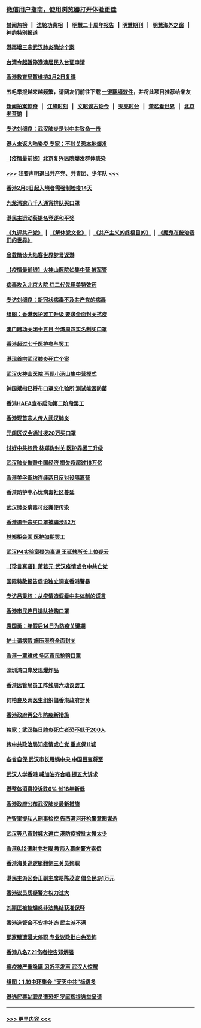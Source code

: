 ### [微信用户指南，使用浏览器打开体验更佳](https://github.com/gfw-breaker/banned-news1/blob/master/indexes/wechat-guide.md?t=0)
#### [禁闻热榜](热点新闻.md?t=0)  &nbsp;&nbsp;|&nbsp;&nbsp; [法轮功真相](https://github.com/gfw-breaker/truth/blob/master/README.md?t=0) &nbsp;&nbsp;|&nbsp;&nbsp; [明慧二十周年报告](https://github.com/gfw-breaker/mh-reports/blob/master/README.md?t=0) &nbsp;&nbsp;|&nbsp;&nbsp;[明慧期刊](https://github.com/gfw-breaker/mh-qikan) &nbsp;&nbsp;|&nbsp;&nbsp; [明慧海外之窗](https://github.com/gfw-breaker/mh-news/blob/master/README.md?t=0) &nbsp;&nbsp;|&nbsp;&nbsp; [神韵特别报道](https://github.com/gfw-breaker/mh-news/blob/master/shenyun.md?t=0)
#### [港再增三宗武汉肺炎确诊个案](../pages/nsc415/n11850328.md?t=02070933) 
#### [台湾今起暂停港澳居民入台证申请](../pages/nsc415/n11850304.md?t=02070933) 
#### [香港教育局暂维持3月2日复课](../pages/nsc415/n11850260.md?t=02070933) 
#### 五毛举报越来越频繁，请网友们前往下载 [一键翻墙软件](https://github.com/gfw-breaker/ssr-accounts)，并将此项目推荐给亲友
#### [新闻拍案惊奇](https://github.com/gfw-breaker/banned-news1/blob/master/pages/link4.md) &nbsp;&nbsp;|&nbsp;&nbsp; [江峰时刻](https://github.com/gfw-breaker/banned-news1/blob/master/pages/link4.md) &nbsp;&nbsp;|&nbsp;&nbsp; [文昭谈古论今](https://github.com/gfw-breaker/banned-news1/blob/master/pages/link4.md) &nbsp;&nbsp;|&nbsp;&nbsp; [天亮时分](https://github.com/gfw-breaker/banned-news1/blob/master/pages/link4.md) &nbsp;&nbsp;|&nbsp;&nbsp; [萧茗看世界](https://github.com/gfw-breaker/banned-news1/blob/master/pages/link4.md) &nbsp;&nbsp;|&nbsp;&nbsp; [北京老茶馆](https://github.com/gfw-breaker/banned-news1/blob/master/pages/link4.md) &nbsp;&nbsp;|&nbsp;&nbsp; 
#### [专访刘细良：武汉肺炎是对中共致命一击](../pages/nsc415/n11849934.md?t=02070933) 
#### [港人未返大陆染疫 专家：不封关恐本地爆发](../pages/nsc415/n11848021.md?t=02070933) 
#### [【疫情最前线】北京复兴医院爆发群体感染](../pages/nsc415/n11847626.md?t=02070933) 
#### [>>> 我要声明退出共产党、共青团、少年队 <<<](https://github.com/begood0513/goodnews/blob/master/quit/letter.md) 
#### [香港2月8日起入境者需强制检疫14天](../pages/nsc415/n11847658.md?t=02070933) 
#### [九龙湾逾八千人通宵排队买口罩](../pages/nsc415/n11847647.md?t=02070933) 
#### [港民主运动获提名竞逐和平奖](../pages/nsc415/n11847633.md?t=02070933) 
#### [《九评共产党》](https://github.com/begood0513/9ping.md/blob/master/README.md) &nbsp;|&nbsp; [《解体党文化》](../../../../jtdwh.md/blob/master/README.md)  &nbsp;|&nbsp; [《共产主义的终极目的》](../../../../gczydzjmd.md/blob/master/README.md) &nbsp;|&nbsp; [《魔鬼在统治我们的世界》](../../../../mgztzwmdsj.md/blob/master/README.md) 
#### [曾载确诊大陆客世界梦号返港](../pages/nsc415/n11847608.md?t=02070933) 
#### [【疫情最前线】火神山医院如集中营 被军管](../pages/nsc415/n11847524.md?t=02070933) 
#### [病毒攻入北京大院 红二代先用美特效药](../pages/nsc415/n11847427.md?t=02070933) 
#### [专访刘细良：新冠状病毒不及共产党的病毒](../pages/nsc415/n11847164.md?t=02070933) 
#### [组图：香港医护罢工升级 要求全面封关抗疫](../pages/nsc415/n11844107.md?t=02070933) 
#### [澳门赌场关闭十五日 台湾周四实名制买口罩](../pages/nsc415/n11845083.md?t=02070933) 
#### [香港超过七千医护参与罢工](../pages/nsc415/n11845051.md?t=02070933) 
#### [港现首宗武汉肺炎死亡个案](../pages/nsc415/n11844998.md?t=02070933) 
#### [武汉火神山医院 再现小汤山集中营模式](../pages/nsc415/n11844763.md?t=02070933) 
#### [钟国斌指已将布口罩交化验所 测试能否防菌](../pages/nsc415/n11842783.md?t=02070933) 
#### [香港HAEA宣布启动第二阶段罢工](../pages/nsc415/n11842723.md?t=02070933) 
#### [香港现首宗人传人武汉肺炎](../pages/nsc415/n11842766.md?t=02070933) 
#### [元朗区议会通过拨20万买口罩](../pages/nsc415/n11842754.md?t=02070933) 
#### [讨好中共权贵 林郑伪封关 医护界罢工升级](../pages/nsc415/n11842359.md?t=02070933) 
#### [武汉肺炎摧毁中国经济 损失将超过16万亿](../pages/nsc415/n11839723.md?t=02070933) 
#### [香港美孚街坊连续两日反对设隔离营](../pages/nsc415/n11839962.md?t=02070933) 
#### [香港防护中心忧病毒社区蔓延](../pages/nsc415/n11839933.md?t=02070933) 
#### [武汉肺炎病毒可经粪便传染](../pages/nsc415/n11839939.md?t=02070933) 
#### [香港逾千宗买口罩被骗涉82万](../pages/nsc415/n11839914.md?t=02070933) 
#### [林郑拒会面 医护如期罢工](../pages/nsc415/n11839892.md?t=02070933) 
#### [武汉P4实验室疑为毒源 王延轶所长上位疑云](../pages/nsc415/n11835543.md?t=02070933) 
#### [【珍言真语】萧若元:武汉疫情或令中共亡党](../pages/nsc415/n11829394.md?t=02070933) 
#### [国际特赦报告促设独立调查香港警暴](../pages/nsc415/n11833845.md?t=02070933) 
#### [专访吕秉权：从疫情造假看中共体制的谎言](../pages/nsc415/n11833813.md?t=02070933) 
#### [香港市民连日排队抢购口罩](../pages/nsc415/n11833794.md?t=02070933) 
#### [袁国勇：年假后14日为防疫关键期](../pages/nsc415/n11831088.md?t=02070933) 
#### [护士请病假 施压港府全面封关](../pages/nsc415/n11831030.md?t=02070933) 
#### [香港一罩难求 多区市民抢购口罩](../pages/nsc415/n11831002.md?t=02070933) 
#### [深圳湾口岸发现爆炸品](../pages/nsc415/n11828802.md?t=02070933) 
#### [香港医管局员工阵线周六动议罢工](../pages/nsc415/n11828762.md?t=02070933) 
#### [何柏良及两医生组织倡香港政府封关](../pages/nsc415/n11828749.md?t=02070933) 
#### [香港政府再公布防疫新措施](../pages/nsc415/n11828716.md?t=02070933) 
#### [独家：武汉每日肺炎死亡者恐不低于200人](../pages/nsc415/n11828240.md?t=02070933) 
#### [传中共政治局知疫情或亡党 重点保11城](../pages/nsc415/n11828145.md?t=02070933) 
#### [各省自保 武汉市长甩锅中央 中国巨变将至](../pages/nsc415/n11828021.md?t=02070933) 
#### [武汉人学香港 喊加油齐合唱 提五大诉求](../pages/nsc415/n11827046.md?t=02070933) 
#### [港整体消费投诉跌6% 创18年新低](../pages/nsc415/n11817280.md?t=02070933) 
#### [香港政府公布武汉肺炎最新措施](../pages/nsc415/n11817152.md?t=02070933) 
#### [许智峯提私人刑事检控 告西湾河开枪警意图谋杀](../pages/nsc415/n11817132.md?t=02070933) 
#### [武汉等八市封城大逃亡 港防疫被批太慢太少](../pages/nsc415/n11817058.md?t=02070933) 
#### [香港6.12遭射中右眼 教师入禀向警方索偿](../pages/nsc415/n11814678.md?t=02070933) 
#### [香港海关巡逻艇翻侧三关员殉职](../pages/nsc415/n11814604.md?t=02070933) 
#### [港民主派区会正副主席晤陈茂波 倡全民派1万元](../pages/nsc415/n11814582.md?t=02070933) 
#### [香港议员质疑警方权力过大](../pages/nsc415/n11814560.md?t=02070933) 
#### [刘颕匡被控煽惑非法集结获准保释](../pages/nsc415/n11811727.md?t=02070933) 
#### [香港选管会不安排补选 民主派不满](../pages/nsc415/n11811691.md?t=02070933) 
#### [邵家臻遭浸大停职 专业议政批白色恐怖](../pages/nsc415/n11811670.md?t=02070933) 
#### [香港八名7.21伤者控告邓炳强](../pages/nsc415/n11811623.md?t=02070933) 
#### [瘟疫被严重隐瞒 习近平发声 武汉人惊醒](../pages/nsc415/n11811186.md?t=02070933) 
#### [组图：1.19中环集会 “天灭中共”标语多](../pages/nsc415/n11809514.md?t=02070933) 
#### [港选民票站职员遭恐吓 罗庭辉提选举呈请](../pages/nsc415/n11808914.md?t=02070933) 

----
#### [ >>> 更早内容 <<< ](../indexes/nsc415-earlier.md)
